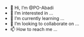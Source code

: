 - 👋 Hi, I’m @PO-Abadi
- 👀 I’m interested in ...
- 🌱 I’m currently learning ...
- 💞️ I’m looking to collaborate on ...
- 📫 How to reach me ...

<!---
PO-Abadi/PO-Abadi is a ✨ special ✨ repository because its `README.md` (this file) appears on your GitHub profile.
You can click the Preview link to take a look at your changes.
--->
